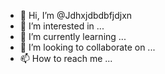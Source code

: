 - 👋 Hi, I’m @Jdhxjdbdbfjdjxn
- 👀 I’m interested in ...
- 🌱 I’m currently learning ...
- 💞️ I’m looking to collaborate on ...
- 📫 How to reach me ...

<!---
Jdhxjdbdbfjdjxn/Jdhxjdbdbfjdjxn is a ✨ special ✨ repository because its `README.md` (this file) appears on your GitHub profile.
You can click the Preview link to take a look at your changes.
--->
